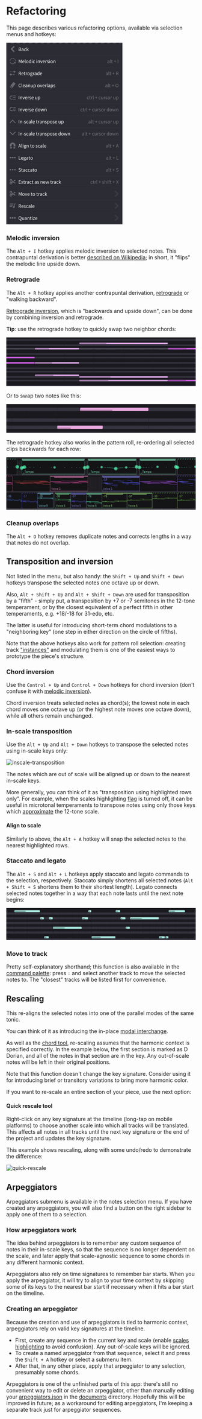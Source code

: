 # Refactoring

This page describes various refactoring options, available via selection menus and hotkeys:

![refactoring-menu]

### Melodic inversion

The `Alt + I` hotkey applies melodic inversion to selected notes. This contrapuntal derivation is better [described on Wikipedia](https://wikipedia.org/wiki/Inversion_(music)#Melodies); in short, it "flips" the melodic line upside down.

### Retrograde

The `Alt + R` hotkey applies another contrapuntal derivation, [retrograde](https://wikipedia.org/wiki/Retrograde_(music)) or "walking backward".

[Retrograde inversion](https://wikipedia.org/wiki/Retrograde_inversion), which is "backwards and upside down", can be done by combining inversion and retrograde.

**Tip**: use the retrograde hotkey to quickly swap two neighbor chords:

![retrograde-swap-chords]

Or to swap two notes like this:

![retrograde-swap-notes]

The retrograde hotkey also works in the pattern roll, re-ordering all selected clips backwards for each row:

![reverse-clips-order]

### Cleanup overlaps

The `Alt + O` hotkey removes duplicate notes and corrects lengths in a way that notes do not overlap.

## Transposition and inversion

Not listed in the menu, but also handy: the `Shift + Up` and `Shift + Down` hotkeys transpose the selected notes one octave up or down.

Also, `Alt + Shift + Up` and `Alt + Shift + Down` are used for transposition by a "fifth" - simply put, a transposition by +7 or -7 semitones in the 12-tone temperament, or by the closest equivalent of a perfect fifth in other temperaments, e.g. +18/-18 for 31-edo, etc.

The latter is useful for introducing short-term chord modulations to a "neighboring key" (one step in either direction on the circle of fifths).

Note that the above hotkeys also work for pattern roll selection: creating track ["instances"](tips-and-tricks.md#clips-and-track-grouping) and modulating them is one of the easiest ways to prototype the piece's structure.

### Chord inversion

Use the `Control + Up` and `Control + Down` hotkeys for chord inversion (don't confuse it with [melodic inversion](#melodic-inversion)).

Chord inversion treats selected notes as chord(s); the lowest note in each chord moves one octave up (or the highest note moves one octave down), while all others remain unchanged.

### In-scale transposition

Use the `Alt + Up` and `Alt + Down` hotkeys to transpose the selected notes using in-scale keys only:

![inscale-transposition]

The notes which are out of scale will be aligned up or down to the nearest in-scale keys.

More generally, you can think of it as "transposition using highlighted rows only". For example, when the scales highlighting [flag](tips-and-tricks.md#ui-flags) is turned off, it can be useful in microtonal temperaments to transpose notes using only those keys which [approximate](configs.md#temperaments) the 12-tone scale.

#### Align to scale

Similarly to above, the `Alt + A` hotkey will snap the selected notes to the nearest highlighted rows.

### Staccato and legato

The `Alt + S` and `Alt + L` hotkeys apply staccato and legato commands to the selection, respectively. Staccato simply shortens all selected notes (`Alt + Shift + S` shortens them to their shortest length). Legato connects selected notes together in a way that each note lasts until the next note begins:

![staccato-legato]

### Move to track

Pretty self-explanatory shorthand; this function is also available in the [command palette](command-palette.md): press `:` and select another track to move the selected notes to. The "closest" tracks will be listed first for convenience.

## Rescaling

This re-aligns the selected notes into one of the parallel modes of the same tonic.

You can think of it as introducing the in-place [modal interchange](https://wikipedia.org/wiki/Borrowed_chord).

As well as the [chord tool](tips-and-tricks.md#chord-tool), re-scaling assumes that the harmonic context is specified correctly. In the example below, the first section is marked as D Dorian, and all of the notes in that section are in the key. Any out-of-scale notes will be left in their original positions.

Note that this function doesn't change the key signature. Consider using it for introducing brief or transitory variations to bring more harmonic color.

If you want to re-scale an entire section of your piece, use the next option:

#### Quick rescale tool

Right-click on any key signature at the timeline (long-tap on mobile platforms) to choose another scale into which all tracks will be translated. This affects all notes in all tracks until the next key signature or the end of the project and updates the key signature.

This example shows rescaling, along with some undo/redo to demonstrate the difference:

![quick-rescale]

## Arpeggiators

Arpeggiators submenu is available in the notes selection menu. If you have created any arpeggiators, you will also find a button on the right sidebar to apply one of them to a selection.

### How arpeggiators work

The idea behind arpeggiators is to remember any custom sequence of notes in their in-scale keys, so that the sequence is no longer dependent on the scale, and later apply that scale-agnostic sequence to some chords in any different harmonic context.

Arpeggiators also rely on time signatures to remember bar starts. When you apply the arpeggiator, it will try to align to your time context by skipping some of its keys to the nearest bar start if necessary when it hits a bar start on the timeline.

### Creating an arpeggiator

Because the creation and use of arpeggiators is tied to harmonic context, arpeggiators rely on valid key signatures at the timeline.

 * First, create any sequence in the current key and scale (enable [scales highlighting](tips-and-tricks.md#ui-flags) to avoid confusion). Any out-of-scale keys will be ignored.
 * To create a named arpeggiator from that sequence, select it and press the `Shift + A` hotkey or select a submenu item.
 * After that, in any other place, apply that arpeggiator to any selection, presumably some chords.

Arpeggiators is one of the unfinished parts of this app: there's still no convenient way to edit or delete an arpeggiator, other than manually editing your [arpeggiators.json](configs.md#user-configs) in the [documents](index.md#the-projects-directory) directory. Hopefully this will be improved in future; as a workaround for editing arpeggiators, I'm keeping a separate track just for arpeggiator sequences.


[refactoring-menu]: images/refactoring-menu.png "Selection refactoring menu"
[retrograde-swap-notes]: images/retrograde-swap-notes.png "Swap two neighbor notes with Alt + R hotkey"
[retrograde-swap-chords]: images/retrograde-swap-chords.png "Swap two neighbor chords with Alt + R hotkey"
[reverse-clips-order]: images/reverse-clips-order.png "Retrograde hotkey applied to pattern roll selection"
[inscale-transposition]: images/inscale-transposition.png "In-scale transposition"
[quick-rescale]: images/quick-rescale.png "The quick rescale tool"
[staccato-legato]: images/staccato-legato.png "Staccato and legato shortcuts"
